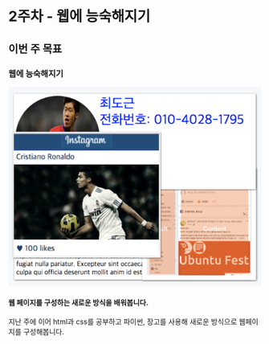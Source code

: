 # 2주차 - 웹에 능숙해지기

## 이번 주 목표

### 웹에 능숙해지기

![](../.gitbook/assets/image%20%2888%29.png)

#### 웹 페이지를 구성하는 새로운 방식을 배워봅니다.

지난 주에 이어 html과 css를 공부하고 파이썬, 장고를 사용해 새로운 방식으로 웹페이지를 구성해봅니다.


